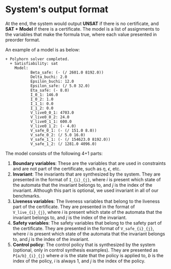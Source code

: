 # System's output format

At the end, the system would output **UNSAT** if there is no certificate, and **SAT + Model** if there is a certificate. 
The model is a list of assignments to the variables that make the formula true, where each value presented in preorder format.

An example of a model is as below:

```text
+ Polyhorn solver completed.
  + Satisfiability: sat
    Model:
           Beta_safe: (- (/ 2601.0 8192.0))
           Delta_buchi: 2.0
           Epsilon_buchi: 12.0
           Epsilon_safe: (/ 5.0 32.0)
           Eta_safe: (- 8.0)
           I_0_1: 146.0
           I_0_2: 1.0
           I_1_1: 0.0
           I_1_2: 0.0
           V_live0_0_1: 4703.0
           V_live0_0_2: 24.0
           V_live0_1_1: 600.0
           V_live0_1_2: (- 4.0)
           V_safe_0_1: (- (/ 151.0 8.0))
           V_safe_0_2: (/ 5.0 16.0)
           V_safe_1_1: (- (/ 154623.0 8192.0))
           V_safe_1_2: (/ 1281.0 4096.0)
```

The model consists of the following 4+1 parts:
1. **Boundary variables**: These are the variables that are used in constraints and are not part of the certificate, such as $\eta$, $\epsilon$, etc.
2. **Invariant**: The invariants that are synthesized by the system. They are presented in the format of `I_{i}_{j}`, where $i$ is present which state of the automata that the invariant belongs to, and $j$ is the index of the invariant. Although this part is optional, we used invariant in all of our benchmarks.
3. **Liveness variables**: The liveness variables that belong to the liveness part of the certificate. They are presented in the format of `V_live_{i}_{j}`, where $i$ is present which state of the automata that the invariant belongs to, and $j$ is the index of the invariant.
4. **Safety variables**: The safety variables that belong to the safety part of the certificate. They are presented in the format of `V_safe_{i}_{j}`, where $i$ is present which state of the automata that the invariant belongs to, and $j$ is the index of the invariant.
5. **Control policy**: The control policy that is synthesized by the system (optional, only in control synthesis examples). They are presented as `P{a/b}_{i}_{j}` where $a$ is the state that the policy is applied to, $b$ is the index of the policy, $i$ is always 1, and $j$ is the index of the policy.


